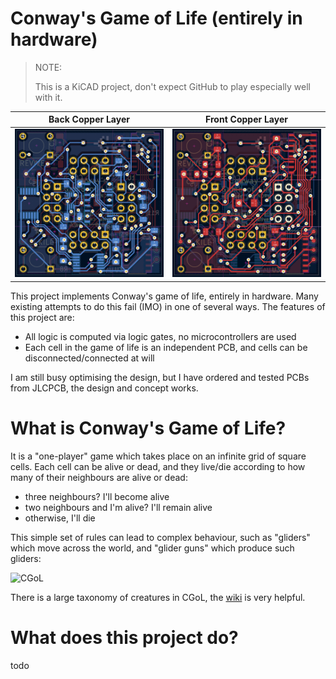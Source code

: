 # Conway's Game of Life (entirely in hardware)

> NOTE:
>
> This is a KiCAD project, don't expect GitHub to play especially well with it.

|   Back Copper Layer    |    Front Copper Layer    |
| :--------------------: | :----------------------: |
| ![Back](imgs/back.png) | ![Front](imgs/front.png) |

This project implements Conway's game of life, entirely in hardware. Many
existing attempts to do this fail (IMO) in one of several ways. The features of
this project are:

- All logic is computed via logic gates, no microcontrollers are used
- Each cell in the game of life is an independent PCB, and cells can be
  disconnected/connected at will

I am still busy optimising the design, but I have ordered and tested PCBs from
JLCPCB, the design and concept works.

# What is Conway's Game of Life?

It is a "one-player" game which takes place on an infinite grid of square
cells. Each cell can be alive or dead, and they live/die according to how many
of their neighbours are alive or dead:

- three neighbours? I'll become alive
- two neighbours and I'm alive? I'll remain alive
- otherwise, I'll die

This simple set of rules can lead to complex behaviour, such as "gliders" which
move across the world, and "glider guns" which produce such gliders:

![CGoL](https://external-content.duckduckgo.com/iu/?u=https%3A%2F%2Fi.gifer.com%2Forigin%2F04%2F04f3bc8ad9632ea3abfd832a7a330b1f.gif)

There is a large taxonomy of creatures in CGoL, the [wiki][1] is very helpful.

# What does this project do?

todo

[1]: https://conwaylife.com/wiki/Main_Page

